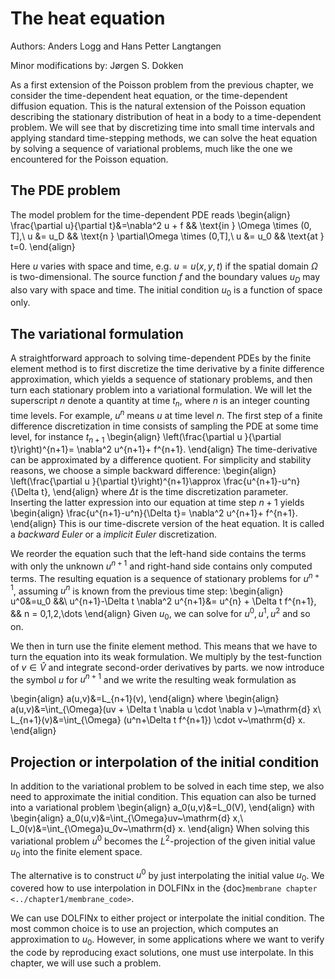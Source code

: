 # The heat equation
Authors: Anders Logg and Hans Petter Langtangen

Minor modifications by: Jørgen S. Dokken

As a first extension of the Poisson problem from the previous chapter, we consider the time-dependent heat equation, or the time-dependent diffusion equation. This is the natural extension of the Poisson equation describing the stationary distribution of heat in a body to a time-dependent problem. We will see that by discretizing time into small time intervals and applying standard time-stepping methods, we can solve the heat equation by solving a sequence of variational problems, much like the one we encountered for the Poisson equation.

## The PDE problem
The model problem for the time-dependent PDE reads
\begin{align}
    \frac{\partial u}{\partial t}&=\nabla^2 u + f && \text{in } \Omega \times (0, T],\\
    u &= u_D && \text{n } \partial\Omega \times (0,T],\\
    u &= u_0 && \text{at } t=0.
\end{align}

Here $u$ varies with space and time, e.g. $u=u(x,y,t)$ if the spatial domain $\Omega$ is two-dimensional. The source function $f$ and the boundary values $u_D$ may also vary with space and time. The initial condition $u_0$ is a function of space only.

## The variational formulation
A straightforward approach to solving time-dependent PDEs by the finite element method is to first discretize the time derivative by a finite difference approximation, which yields a sequence of stationary problems, and then turn each stationary problem into a variational formulation. 
We will let the superscript $n$ denote a quantity at time $t_n$, where $n$ is an integer counting time levels. For example, $u^n$ means $u$ at time level $n$. The first step of a finite difference discretization in time consists of sampling the PDE at some time  level, for instance $t_{n+1}$
\begin{align}
    \left(\frac{\partial u }{\partial t}\right)^{n+1}= \nabla^2 u^{n+1}+ f^{n+1}.
\end{align}
The time-derivative can be  approximated by a difference quotient. For simplicity and stability reasons, we choose a simple backward difference:
\begin{align}
    \left(\frac{\partial u }{\partial t}\right)^{n+1}\approx \frac{u^{n+1}-u^n}{\Delta t},
\end{align}
where $\Delta t$ is the time discretization parameter. Inserting the latter expression into our equation at time step $n+1$ yields
\begin{align}
    \frac{u^{n+1}-u^n}{\Delta t}= \nabla^2 u^{n+1}+ f^{n+1}.
\end{align}
This is our time-discrete version of the heat equation. It is called a *backward Euler* or a *implicit Euler* discretization.

We reorder the equation such that the left-hand side contains the terms with only the unknown $u^{n+1}$ and right-hand side contains only computed terms. The resulting equation is a sequence of stationary problems for $u^{n+1}$, assuming $u^{n}$ is known from the previous time step:
\begin{align}
    u^0&=u_0 &&\\
    u^{n+1}-\Delta t \nabla^2 u^{n+1}&= u^{n} + \Delta t f^{n+1}, && n = 0,1,2,\dots
\end{align}
Given $u_0$, we can solve for $u^0, u^1, u^2$ and so on.

We then in turn use the finite element method. This means that we have to turn the equation into its weak formulation. We multiply by the test-function of $v\in \hat{V}$ and integrate second-order derivatives by parts. we now introduce the symbol $u$ for $u^{n+1}$ and we write the resulting weak formulation as

\begin{align}
    a(u,v)&=L_{n+1}(v),
\end{align}
where 
\begin{align}
    a(u,v)&=\int_{\Omega}(uv + \Delta t \nabla u \cdot \nabla v )~\mathrm{d} x\\
    L_{n+1}(v)&=\int_{\Omega} (u^n+\Delta t f^{n+1}) \cdot v~\mathrm{d} x.
\end{align}


## Projection or interpolation of the initial condition
In addition to the variational problem to be solved in each  time step, we also need to approximate the initial condition. This equation can also be turned into a variational problem
\begin{align}
    a_0(u,v)&=L_0(V),
\end{align}
with 
\begin{align}
    a_0(u,v)&=\int_{\Omega}uv~\mathrm{d} x,\\
    L_0(v)&=\int_{\Omega}u_0v~\mathrm{d} x.
\end{align}
When solving this variational problem $u^0$ becomes the $L^2$-projection of the given initial value $u_0$ into the finite element space. 

The alternative is to construct $u^0$ by just interpolating the initial value $u_0$. We covered how to use interpolation in DOLFINx in the {doc}`membrane chapter <../chapter1/membrane_code>`.

We can use DOLFINx to either project or interpolate the initial condition. The most common choice is to use an projection, which computes an approximation to $u_0$. However, in some applications where we want to verify the code by reproducing exact solutions, one must use interpolate. In this chapter, we will use such a problem.
